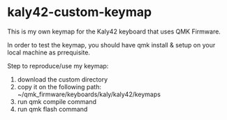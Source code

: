 # kaly42-custom-keymap
This is my own keymap for the Kaly42 keyboard that uses QMK Firmware.

In order to test the keymap, you should have qmk install & setup on your local machine as prrequisite.

Step to reproduce/use my keymap:
1. download the custom directory
2. copy it on the following path: ~/qmk_firmware/keyboards/kaly/kaly42/keymaps
3. run qmk compile command 
4. run qmk flash command
